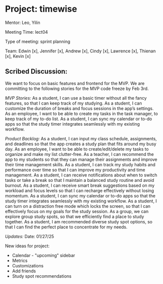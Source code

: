 # Project: timewise
Mentor: Leo, Yilin

Meeting Time: lect04

Type of meeting: sprint planning

Team: Edwin [x], Jennifer [x], Andrew [x], Cindy [x], Lawrence [x], Thienan [x], Kevin [x]

## Scribed Discussion:

We want to focus on basic features and frontend for the MVP. We are committing to the following stories for the MVP code freeze by Feb 3rd.

*MVP Stories:*
As a student, I can use a basic timer without all the fancy features, so that I can keep track of my studying.
As a student, I can customize the duration of breaks and focus sessions in the app’s settings.
As an employee, I want to be able to create my tasks in the task manager, to keep track of my to-do list.
As a student, I can sync my calendar or to-do apps so that the study timer integrates seamlessly with my existing workflow.

*Product Backlog:*
As a student, I can input my class schedule, assignments, and deadlines so that the app creates a study plan that fits around my busy day.
As an employee, I want to be able to create/edit/delete my tasks to organize and make my list clutter-free.
As a teacher, I can recommend the app to my students so that they can manage their assignments and improve their time management skills.
As a student, I can track my study habits and performance over time so that I can improve my productivity and time management.
As a student, I can receive notifications about when to switch tasks or take a break so that I maintain a balanced study routine and avoid burnout.
As a student, I can receive smart break suggestions based on my workload and focus levels so that I can recharge effectively without losing momentum.
As a student, I can sync my calendar or to-do apps so that the study timer integrates seamlessly with my existing workflow.
As a student, I can turn on a distraction free mode which locks the screen, so that I can effectively focus on my goals for the study session.
As a group, we can explore group study spots, so that we efficiently find a place to study together.
As a student, I am recommended diverse study spot options, so that I can find the perfect place to concentrate for my needs.

*Updates:*
Date: 01/27/25

New ideas for project:
- Calendar - "upcoming" sidebar
- Metrics
- Customizations
- Add friends
- Study spot recommendations